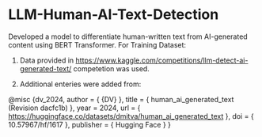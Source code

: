 # LLM-Human-AI-Text-Detection
Developed a model to differentiate human-written text from AI-generated content using BERT Transformer.
For Training Dataset:

1) Data provided in https://www.kaggle.com/competitions/llm-detect-ai-generated-text/ competetion was used.

2) Additional enteries were added from:

@misc {dv_2024,
	author       = { {DV} },
	title        = { human_ai_generated_text (Revision dacfc1b) },
	year         = 2024,
	url          = { https://huggingface.co/datasets/dmitva/human_ai_generated_text },
	doi          = { 10.57967/hf/1617 },
	publisher    = { Hugging Face }
}
